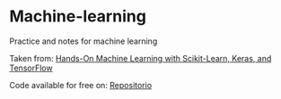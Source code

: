 # Machine-learning
Practice and notes for machine learning

Taken from: <a href="https://www.oreilly.com/library/view/hands-on-machine-learning/9781492032632/">Hands-On Machine Learning with Scikit-Learn, Keras, and TensorFlow </a> 

Code available for free on: <a href="https://github.com/ageron/handson-ml3"> Repositorio </a>
